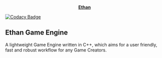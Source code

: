 <p align="center"><a href=""><b>Ethan</b></a></p>
<p align="center">
  
[![Codacy Badge](https://app.codacy.com/project/badge/Grade/ec5283c04a2f43a991a48b0dfb0f5b8a)](https://www.codacy.com/manual/nghialam12795/Ethan?utm_source=github.com&amp;utm_medium=referral&amp;utm_content=zZnghialamZz/Ethan&amp;utm_campaign=Badge_Grade)

</p>

Ethan Game Engine
---
A lightweight Game Engine written in C++, which aims for a user friendly, fast
and robust workflow for any Game Creators.
